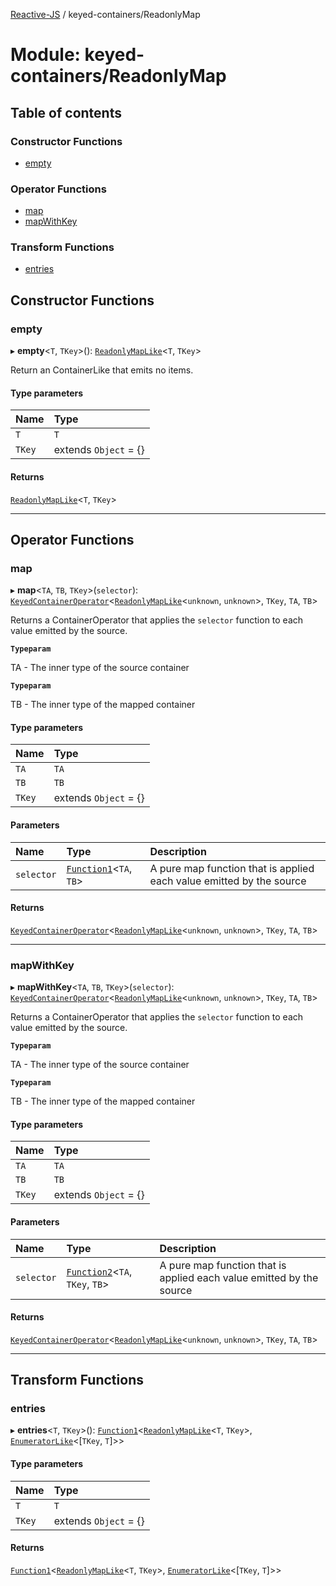 [Reactive-JS](../README.md) / keyed-containers/ReadonlyMap

# Module: keyed-containers/ReadonlyMap

## Table of contents

### Constructor Functions

- [empty](keyed_containers_ReadonlyMap.md#empty)

### Operator Functions

- [map](keyed_containers_ReadonlyMap.md#map)
- [mapWithKey](keyed_containers_ReadonlyMap.md#mapwithkey)

### Transform Functions

- [entries](keyed_containers_ReadonlyMap.md#entries)

## Constructor Functions

### empty

▸ **empty**<`T`, `TKey`\>(): [`ReadonlyMapLike`](../interfaces/keyed_containers.ReadonlyMapLike.md)<`T`, `TKey`\>

Return an ContainerLike that emits no items.

#### Type parameters

| Name | Type |
| :------ | :------ |
| `T` | `T` |
| `TKey` | extends `Object` = {} |

#### Returns

[`ReadonlyMapLike`](../interfaces/keyed_containers.ReadonlyMapLike.md)<`T`, `TKey`\>

___

## Operator Functions

### map

▸ **map**<`TA`, `TB`, `TKey`\>(`selector`): [`KeyedContainerOperator`](keyed_containers.md#keyedcontaineroperator)<[`ReadonlyMapLike`](../interfaces/keyed_containers.ReadonlyMapLike.md)<`unknown`, `unknown`\>, `TKey`, `TA`, `TB`\>

Returns a ContainerOperator that applies the `selector` function to each
value emitted by the source.

**`Typeparam`**

TA - The inner type of the source container

**`Typeparam`**

TB - The inner type of the mapped container

#### Type parameters

| Name | Type |
| :------ | :------ |
| `TA` | `TA` |
| `TB` | `TB` |
| `TKey` | extends `Object` = {} |

#### Parameters

| Name | Type | Description |
| :------ | :------ | :------ |
| `selector` | [`Function1`](functions.md#function1)<`TA`, `TB`\> | A pure map function that is applied each value emitted by the source |

#### Returns

[`KeyedContainerOperator`](keyed_containers.md#keyedcontaineroperator)<[`ReadonlyMapLike`](../interfaces/keyed_containers.ReadonlyMapLike.md)<`unknown`, `unknown`\>, `TKey`, `TA`, `TB`\>

___

### mapWithKey

▸ **mapWithKey**<`TA`, `TB`, `TKey`\>(`selector`): [`KeyedContainerOperator`](keyed_containers.md#keyedcontaineroperator)<[`ReadonlyMapLike`](../interfaces/keyed_containers.ReadonlyMapLike.md)<`unknown`, `unknown`\>, `TKey`, `TA`, `TB`\>

Returns a ContainerOperator that applies the `selector` function to each
value emitted by the source.

**`Typeparam`**

TA - The inner type of the source container

**`Typeparam`**

TB - The inner type of the mapped container

#### Type parameters

| Name | Type |
| :------ | :------ |
| `TA` | `TA` |
| `TB` | `TB` |
| `TKey` | extends `Object` = {} |

#### Parameters

| Name | Type | Description |
| :------ | :------ | :------ |
| `selector` | [`Function2`](functions.md#function2)<`TA`, `TKey`, `TB`\> | A pure map function that is applied each value emitted by the source |

#### Returns

[`KeyedContainerOperator`](keyed_containers.md#keyedcontaineroperator)<[`ReadonlyMapLike`](../interfaces/keyed_containers.ReadonlyMapLike.md)<`unknown`, `unknown`\>, `TKey`, `TA`, `TB`\>

___

## Transform Functions

### entries

▸ **entries**<`T`, `TKey`\>(): [`Function1`](functions.md#function1)<[`ReadonlyMapLike`](../interfaces/keyed_containers.ReadonlyMapLike.md)<`T`, `TKey`\>, [`EnumeratorLike`](../interfaces/containers.EnumeratorLike.md)<[`TKey`, `T`]\>\>

#### Type parameters

| Name | Type |
| :------ | :------ |
| `T` | `T` |
| `TKey` | extends `Object` = {} |

#### Returns

[`Function1`](functions.md#function1)<[`ReadonlyMapLike`](../interfaces/keyed_containers.ReadonlyMapLike.md)<`T`, `TKey`\>, [`EnumeratorLike`](../interfaces/containers.EnumeratorLike.md)<[`TKey`, `T`]\>\>
